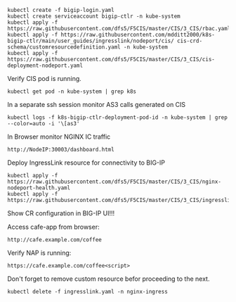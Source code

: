     kubectl create -f bigip-login.yaml
    kubectl create serviceaccount bigip-ctlr -n kube-system
    kubectl apply -f https://raw.githubusercontent.com/dfs5/F5CIS/master/CIS/3_CIS/rbac.yaml
    kubectl apply -f https://raw.githubusercontent.com/mdditt2000/k8s-bigip-ctlr/main/user_guides/ingresslink/nodeport/cis/ cis-crd-schema/customresourcedefinition.yaml -n kube-system
    kubectl apply -f https://raw.githubusercontent.com/dfs5/F5CIS/master/CIS/3_CIS/cis-deployment-nodeport.yaml

Verify CIS pod is running.

    kubectl get pod -n kube-system | grep k8s

In a separate ssh session monitor AS3 calls generated on CIS

    kubectl logs -f k8s-bigip-ctlr-deployment-pod-id -n kube-system | grep --color=auto -i '\[as3'

In Browser monitor NGINX IC traffic

    http://NodeIP:30003/dashboard.html

Deploy IngressLink resource for connectivity to BIG-IP

    kubectl apply -f https://raw.githubusercontent.com/dfs5/F5CIS/master/CIS/3_CIS/nginx-nodeport-health.yaml
    kubectl apply -f https://raw.githubusercontent.com/dfs5/F5CIS/master/CIS/3_CIS/ingresslink.yaml

Show CR configuration in BIG-IP UI!!!

Access cafe-app from browser:

    http://cafe.example.com/coffee

Verify NAP is running:

    https://cafe.example.com/coffee<script>

Don't forget to remove custom resource befor proceeding to the next.

    kubectl delete -f ingresslink.yaml -n nginx-ingress
